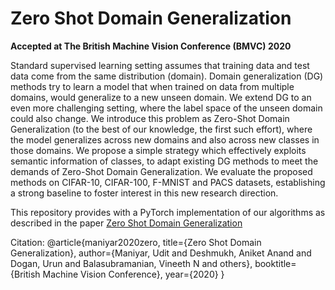 # Zero Shot Domain Generalization
**Accepted at The British Machine Vision Conference (BMVC) 2020**

Standard supervised learning setting assumes that training data and test data come from the same distribution (domain).
Domain generalization (DG) methods try to learn a model that when trained on data from multiple domains, would generalize to a new unseen domain.
We extend DG to an even more challenging setting, where the label space of the unseen domain could also change.
We introduce this problem as Zero-Shot Domain Generalization (to the best of our knowledge, the first such effort),
where the model generalizes across new domains and also across new classes in those domains.
We propose a simple strategy which effectively exploits semantic information of classes, to adapt existing DG methods to meet the demands of Zero-Shot Domain Generalization.
We evaluate the proposed methods on CIFAR-10, CIFAR-100, F-MNIST and PACS datasets, establishing a strong baseline to foster interest in this new research direction.




This repository provides with a PyTorch implementation of our algorithms as described in the paper [Zero Shot Domain Generalization](https://arxiv.org/abs/2008.07443)

Citation: 
@article{maniyar2020zero,
  title={Zero Shot Domain Generalization},
  author={Maniyar, Udit and Deshmukh, Aniket Anand and Dogan, Urun and Balasubramanian, Vineeth N and others},
  booktitle={British Machine Vision Conference},
  year={2020}
}
